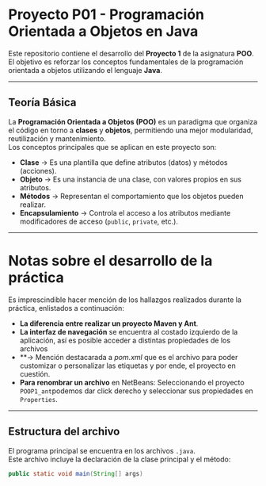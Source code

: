 # Proyecto P01 - Programación Orientada a Objetos en Java

Este repositorio contiene el desarrollo del **Proyecto 1** de la asignatura **POO**.  
El objetivo es reforzar los conceptos fundamentales de la programación orientada a objetos utilizando el lenguaje **Java**.

---

## Teoría Básica

La **Programación Orientada a Objetos (POO)** es un paradigma que organiza el código en torno a **clases** y **objetos**, permitiendo una mejor modularidad, reutilización y mantenimiento.  
Los conceptos principales que se aplican en este proyecto son:

- **Clase** → Es una plantilla que define atributos (datos) y métodos (acciones).  
- **Objeto** → Es una instancia de una clase, con valores propios en sus atributos.  
- **Métodos** → Representan el comportamiento que los objetos pueden realizar.  
- **Encapsulamiento** → Controla el acceso a los atributos mediante modificadores de acceso (`public`, `private`, etc.).  

---
# Notas sobre el desarrollo de la práctica

Es imprescindible hacer mención de los hallazgos realizados durante la práctica, enlistados a continuación:
- **La diferencia entre realizar un proyecto Maven y Ant**.
- **La interfaz de navegación** se encuentra al costado izquierdo de la aplicación, así es posible acceder a distintas propiedades de los archivos
- **-> Mención destacarada a _pom.xml_ que es el archivo para poder customizar o personalizar las etiquetas y por ende, el proyecto en cuestión.
- **Para renombrar un archivo** en NetBeans: Seleccionando el proyecto `POOP1_ant`podemos dar click derecho y seleccionar sus propiedades en `Properties`.

---

## Estructura del archivo

El programa principal se encuentra en los archivos `.java`.  
Este archivo incluye la declaración de la clase principal y el método:

```java
public static void main(String[] args)
